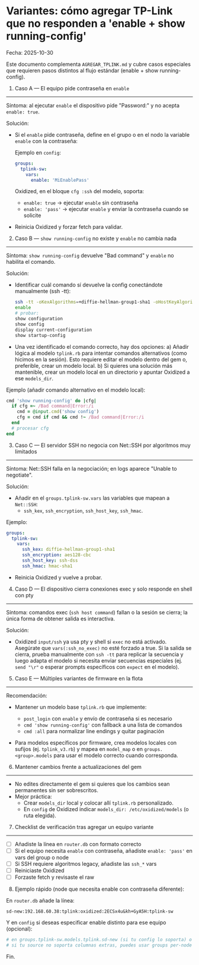 # Variantes: cómo agregar TP-Link que no responden a 'enable + show running-config'

Fecha: 2025-10-30

Este documento complementa `AGREGAR_TPLINK.md` y cubre casos especiales que requieren pasos distintos al flujo estándar (enable + show running-config).

1) Caso A — El equipo pide contraseña en `enable`
------------------------------------------------
Síntoma: al ejecutar `enable` el dispositivo pide "Password:" y no acepta `enable: true`.

Solución:
- Si el `enable` pide contraseña, define en el grupo o en el nodo la variable `enable` con la contraseña:

  Ejemplo en `config`:

  ```yaml
  groups:
    tplink-sw:
      vars:
        enable: 'MiEnablePass'
  ```

  Oxidized, en el bloque `cfg :ssh` del modelo, soporta:
  - `enable: true` → ejecutar `enable` sin contraseña
  - `enable: 'pass'` → ejecutar `enable` y enviar la contraseña cuando se solicite

- Reinicia Oxidized y forzar fetch para validar.

2) Caso B — `show running-config` no existe y `enable` no cambia nada
---------------------------------------------------------------------
Síntoma: `show running-config` devuelve "Bad command" y `enable` no habilita el comando.

Solución:
- Identificar cuál comando sí devuelve la config conectándote manualmente (ssh -tt):

  ```bash
  ssh -tt -oKexAlgorithms=+diffie-hellman-group1-sha1 -oHostKeyAlgorithms=+ssh-dss -oCiphers=+aes128-cbc oxidized@IP
  enable
  # probar:
  show configuration
  show config
  display current-configuration
  show startup-config
  ```

- Una vez identificado el comando correcto, hay dos opciones:
  a) Añadir lógica al modelo `tplink.rb` para intentar comandos alternativos (como hicimos en la sesión). Esto requiere editar el modelo dentro del gem o, preferible, crear un modelo local.
  b) Si quieres una solución más mantenible, crear un modelo local en un directorio y apuntar Oxidized a ese `models_dir`.

Ejemplo (añadir comando alternativo en el modelo local):

```ruby
cmd 'show running-config' do |cfg|
  if cfg =~ /Bad command|Error:/i
    cmd = @input.cmd('show config')
    cfg = cmd if cmd && cmd !~ /Bad command|Error:/i
  end
  # procesar cfg
end
```

3) Caso C — El servidor SSH no negocia con Net::SSH por algoritmos muy limitados
---------------------------------------------------------------------------------
Síntoma: Net::SSH falla en la negociación; en logs aparece "Unable to negotiate".

Solución:
- Añadir en el `groups.tplink-sw.vars` las variables que mapean a `Net::SSH`:
  - `ssh_kex`, `ssh_encryption`, `ssh_host_key`, `ssh_hmac`.

Ejemplo:

```yaml
groups:
  tplink-sw:
    vars:
      ssh_kex: diffie-hellman-group1-sha1
      ssh_encryption: aes128-cbc
      ssh_host_key: ssh-dss
      ssh_hmac: hmac-sha1
```

- Reinicia Oxidized y vuelve a probar.

4) Caso D — El dispositivo cierra conexiones exec y solo responde en shell con pty
----------------------------------------------------------------------------------
Síntoma: comandos exec (`ssh host command`) fallan o la sesión se cierra; la única forma de obtener salida es interactiva.

Solución:
- Oxidized `input/ssh` ya usa pty y shell si `exec` no está activado. Asegúrate que `vars(:ssh_no_exec)` no esté forzado a true. Si la salida se cierra, prueba manualmente con `ssh -tt` para replicar la secuencia y luego adapta el modelo si necesita enviar secuencias especiales (ej. `send "\r"` o esperar prompts específicos con `expect` en el modelo).

5) Caso E — Múltiples variantes de firmware en la flota
------------------------------------------------------
Recomendación:
- Mantener un modelo base `tplink.rb` que implemente:
  - `post_login` con `enable` y envío de contraseña si es necesario
  - `cmd 'show running-config'` con fallback a una lista de comandos
  - `cmd :all` para normalizar line endings y quitar paginación

- Para modelos específicos por firmware, crea modelos locales con sufijos (ej. `tplink_v3.rb`) y mapea en `model_map` o en `groups.<group>.models` para usar el modelo correcto cuando corresponda.

6) Mantener cambios frente a actualizaciones del gem
----------------------------------------------------
- No edites directamente el gem si quieres que los cambios sean permanentes sin ser sobrescritos.
- Mejor práctica:
  - Crear `models_dir` local y colocar allí `tplink.rb` personalizado.
  - En `config` de Oxidized indicar `models_dir: /etc/oxidized/models` (o ruta elegida).

7) Checklist de verificación tras agregar un equipo variante
-----------------------------------------------------------
- [ ] Añadiste la línea en `router.db` con formato correcto
- [ ] Si el equipo necesita `enable` con contraseña, añadiste `enable: 'pass'` en vars del group o node
- [ ] Si SSH requiere algoritmos legacy, añadiste las `ssh_*` vars
- [ ] Reiniciaste Oxidized
- [ ] Forzaste fetch y revisaste el raw

8) Ejemplo rápido (node que necesita enable con contraseña diferente):

En `router.db` añade la línea:

```
sd-new:192.168.60.38:tplink:oxidized:2ECSx4u&kh+GyA5H:tplink-sw
```

Y en `config` si deseas especificar enable distinto para ese equipo (opcional):

```yaml
# en groups.tplink-sw.models.tplink.sd-new (si tu config lo soporta) o en nodo directo
# si tu source no soporta columnas extras, puedes usar groups per-node model override
```

Fin.
